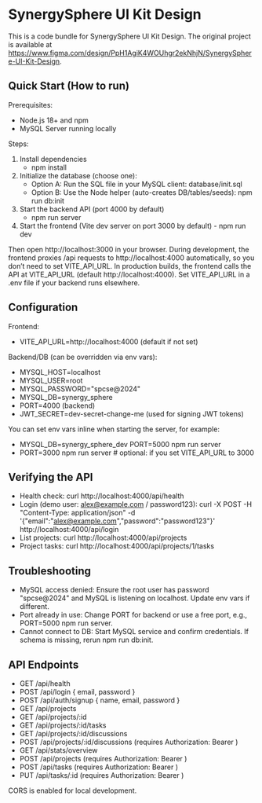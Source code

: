 
  # SynergySphere UI Kit Design

  This is a code bundle for SynergySphere UI Kit Design. The original project is available at https://www.figma.com/design/PpH1AgiK4WOUhgr2ekNhjN/SynergySphere-UI-Kit-Design.

  ## Quick Start (How to run)
  Prerequisites:
  - Node.js 18+ and npm
  - MySQL Server running locally

  Steps:
  1) Install dependencies
     - npm install
  2) Initialize the database (choose one):
     - Option A: Run the SQL file in your MySQL client: database/init.sql
     - Option B: Use the Node helper (auto-creates DB/tables/seeds): npm run db:init
  3) Start the backend API (port 4000 by default)
     - npm run server
  4) Start the frontend (Vite dev server on port 3000 by default)
    - npm run dev

Then open http://localhost:3000 in your browser. During development, the frontend proxies /api requests to http://localhost:4000 automatically, so you don’t need to set VITE_API_URL. In production builds, the frontend calls the API at VITE_API_URL (default http://localhost:4000). Set VITE_API_URL in a .env file if your backend runs elsewhere.

  ## Configuration
  Frontend:
  - VITE_API_URL=http://localhost:4000 (default if not set)

  Backend/DB (can be overridden via env vars):
  - MYSQL_HOST=localhost
  - MYSQL_USER=root
  - MYSQL_PASSWORD="spcse@2024"
  - MYSQL_DB=synergy_sphere
  - PORT=4000 (backend)
  - JWT_SECRET=dev-secret-change-me (used for signing JWT tokens)

  You can set env vars inline when starting the server, for example:
  - MYSQL_DB=synergy_sphere_dev PORT=5000 npm run server
  - PORT=3000 npm run server  # optional: if you set VITE_API_URL to 3000

  ## Verifying the API
  - Health check: curl http://localhost:4000/api/health
  - Login (demo user: alex@example.com / password123):
    curl -X POST -H "Content-Type: application/json" -d '{"email":"alex@example.com","password":"password123"}' http://localhost:4000/api/login
  - List projects: curl http://localhost:4000/api/projects
  - Project tasks: curl http://localhost:4000/api/projects/1/tasks

  ## Troubleshooting
  - MySQL access denied: Ensure the root user has password "spcse@2024" and MySQL is listening on localhost. Update env vars if different.
  - Port already in use: Change PORT for backend or use a free port, e.g., PORT=5000 npm run server.
  - Cannot connect to DB: Start MySQL service and confirm credentials. If schema is missing, rerun npm run db:init.

  ## API Endpoints
  - GET /api/health
  - POST /api/login  { email, password }
  - POST /api/auth/signup  { name, email, password }
  - GET /api/projects
  - GET /api/projects/:id
  - GET /api/projects/:id/tasks
  - GET /api/projects/:id/discussions
  - POST /api/projects/:id/discussions   (requires Authorization: Bearer <token>)
  - GET /api/stats/overview
  - POST /api/projects   (requires Authorization: Bearer <token>)
  - POST /api/tasks      (requires Authorization: Bearer <token>)
  - PUT /api/tasks/:id   (requires Authorization: Bearer <token>)

  CORS is enabled for local development.
  